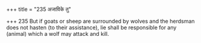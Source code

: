 +++
title = "235 अजाविके तु"

+++
235	But if goats or sheep are surrounded by wolves and the herdsman does not hasten (to their assistance), lie shall be responsible for any (animal) which a wolf may attack and kill.